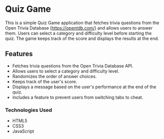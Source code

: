 # Quiz Game

This is a simple Quiz Game application that fetches trivia questions from the Open Trivia Database (https://opentdb.com/) and allows users to answer them. Users can select a category and difficulty level before starting the quiz. The game keeps track of the score and displays the results at the end.

## Features

- Fetches trivia questions from the Open Trivia Database API.
- Allows users to select a category and difficulty level.
- Randomizes the order of answer choices.
- Keeps track of the user's score.
- Displays a message based on the user's performance at the end of the quiz.
- Includes a feature to prevent users from switching tabs to cheat.

### Technologies Used

- HTML5
- CSS3
- JavaScript
